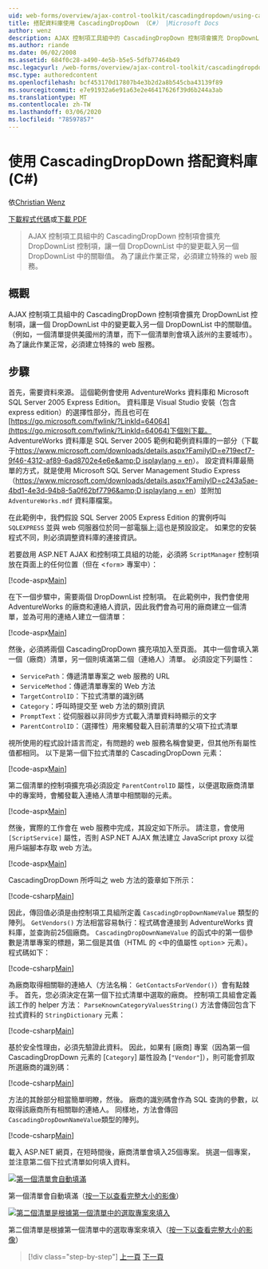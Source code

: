 ```yaml
---
uid: web-forms/overview/ajax-control-toolkit/cascadingdropdown/using-cascadingdropdown-with-a-database-cs
title: 搭配資料庫使用 CascadingDropDown （C#） |Microsoft Docs
author: wenz
description: AJAX 控制項工具組中的 CascadingDropDown 控制項會擴充 DropDownList 控制項，讓一個 DropDownList 中的變更載入 anoth 中的相關聯值 。
ms.author: riande
ms.date: 06/02/2008
ms.assetid: 684f0c28-a490-4e5b-b5e5-5dfb77464b49
msc.legacyurl: /web-forms/overview/ajax-control-toolkit/cascadingdropdown/using-cascadingdropdown-with-a-database-cs
msc.type: authoredcontent
ms.openlocfilehash: bcf453170d17807b4e3b2d2a8b545cba43139f89
ms.sourcegitcommit: e7e91932a6e91a63e2e46417626f39d6b244a3ab
ms.translationtype: MT
ms.contentlocale: zh-TW
ms.lasthandoff: 03/06/2020
ms.locfileid: "78597857"
---
```

# <a name="using-cascadingdropdown-with-a-database-c"></a>使用 CascadingDropDown 搭配資料庫 (C#)

依[Christian Wenz](https://github.com/wenz)

[下載程式代碼](https://download.microsoft.com/download/9/0/7/907760b1-2c60-4f81-aeb6-ca416a573b0d/cascadingdropdown1.cs.zip)或[下載 PDF](https://download.microsoft.com/download/2/d/c/2dc10e34-6983-41d4-9c08-f78f5387d32b/cascadingdropdown1CS.pdf)

> AJAX 控制項工具組中的 CascadingDropDown 控制項會擴充 DropDownList 控制項，讓一個 DropDownList 中的變更載入另一個 DropDownList 中的關聯值。 為了讓此作業正常，必須建立特殊的 web 服務。

## <a name="overview"></a>概觀

AJAX 控制項工具組中的 CascadingDropDown 控制項會擴充 DropDownList 控制項，讓一個 DropDownList 中的變更載入另一個 DropDownList 中的關聯值。 （例如，一個清單提供美國州的清單，而下一個清單則會填入該州的主要城市）。為了讓此作業正常，必須建立特殊的 web 服務。

## <a name="steps"></a>步驟

首先，需要資料來源。 這個範例會使用 AdventureWorks 資料庫和 Microsoft SQL Server 2005 Express Edition。 資料庫是 Visual Studio 安裝（包含 express edition）的選擇性部分，而且也可在[https://go.microsoft.com/fwlink/?LinkId=64064](https://go.microsoft.com/fwlink/?LinkId=64064)下個別下載。 AdventureWorks 資料庫是 SQL Server 2005 範例和範例資料庫的一部分（下載于[https://www.microsoft.com/downloads/details.aspx?FamilyID=e719ecf7-9f46-4312-af89-6ad8702e4e6e&amp;D isplaylang = en](https://www.microsoft.com/downloads/details.aspx?FamilyID=e719ecf7-9f46-4312-af89-6ad8702e4e6e&amp;DisplayLang=en)）。 設定資料庫最簡單的方式，就是使用 Microsoft SQL Server Management Studio Express （[https://www.microsoft.com/downloads/details.aspx?FamilyID=c243a5ae-4bd1-4e3d-94b8-5a0f62bf7796&amp;D isplaylang = en](https://www.microsoft.com/downloads/details.aspx?FamilyID=c243a5ae-4bd1-4e3d-94b8-5a0f62bf7796&amp;DisplayLang=en)）並附加 `AdventureWorks.mdf` 資料庫檔案。

在此範例中，我們假設 SQL Server 2005 Express Edition 的實例呼叫 `SQLEXPRESS` 並與 web 伺服器位於同一部電腦上;這也是預設設定。 如果您的安裝程式不同，則必須調整資料庫的連接資訊。

若要啟用 ASP.NET AJAX 和控制項工具組的功能，必須將 `ScriptManager` 控制項放在頁面上的任何位置（但在 &lt;`form`&gt; 專案中）：

[!code-aspx[Main](using-cascadingdropdown-with-a-database-cs/samples/sample1.aspx)]

在下一個步驟中，需要兩個 DropDownList 控制項。 在此範例中，我們會使用 AdventureWorks 的廠商和連絡人資訊，因此我們會為可用的廠商建立一個清單，並為可用的連絡人建立一個清單：

[!code-aspx[Main](using-cascadingdropdown-with-a-database-cs/samples/sample2.aspx)]

然後，必須將兩個 CascadingDropDown 擴充項加入至頁面。 其中一個會填入第一個（廠商）清單，另一個則填滿第二個（連絡人）清單。 必須設定下列屬性：

- `ServicePath`：傳遞清單專案之 web 服務的 URL
- `ServiceMethod`：傳遞清單專案的 Web 方法
- `TargetControlID`：下拉式清單的識別碼
- `Category`：呼叫時提交至 web 方法的類別資訊
- `PromptText`：從伺服器以非同步方式載入清單資料時顯示的文字
- `ParentControlID`：（選擇性）用來觸發載入目前清單的父項下拉式清單

視所使用的程式設計語言而定，有問題的 web 服務名稱會變更，但其他所有屬性值都相同。 以下是第一個下拉式清單的 CascadingDropDown 元素：

[!code-aspx[Main](using-cascadingdropdown-with-a-database-cs/samples/sample3.aspx)]

第二個清單的控制項擴充項必須設定 `ParentControlID` 屬性，以便選取廠商清單中的專案時，會觸發載入連絡人清單中相關聯的元素。

[!code-aspx[Main](using-cascadingdropdown-with-a-database-cs/samples/sample4.aspx)]

然後，實際的工作會在 web 服務中完成，其設定如下所示。 請注意，會使用 `[ScriptService]` 屬性，否則 ASP.NET AJAX 無法建立 JavaScript proxy 以從用戶端腳本存取 web 方法。

[!code-aspx[Main](using-cascadingdropdown-with-a-database-cs/samples/sample5.aspx)]

CascadingDropDown 所呼叫之 web 方法的簽章如下所示：

[!code-csharp[Main](using-cascadingdropdown-with-a-database-cs/samples/sample6.cs)]

因此，傳回值必須是由控制項工具組所定義 `CascadingDropDownNameValue` 類型的陣列。 `GetVendors()` 方法相當容易執行：程式碼會連接到 AdventureWorks 資料庫，並查詢前25個廠商。 `CascadingDropDownNameValue` 的函式中的第一個參數是清單專案的標題，第二個是其值（HTML 的 &lt;中的值屬性 `option`&gt; 元素）。 程式碼如下：

[!code-csharp[Main](using-cascadingdropdown-with-a-database-cs/samples/sample7.cs)]

為廠商取得相關聯的連絡人（方法名稱： `GetContactsForVendor()`）會有點棘手。 首先，您必須決定在第一個下拉式清單中選取的廠商。 控制項工具組會定義該工作的 helper 方法： `ParseKnownCategoryValuesString()` 方法會傳回包含下拉式資料的 `StringDictionary` 元素：

[!code-csharp[Main](using-cascadingdropdown-with-a-database-cs/samples/sample8.cs)]

基於安全性理由，必須先驗證此資料。 因此，如果有 [廠商] 專案（因為第一個 CascadingDropDown 元素的 [`Category`] 屬性設為 [`"Vendor"`]），則可能會抓取所選廠商的識別碼：

[!code-csharp[Main](using-cascadingdropdown-with-a-database-cs/samples/sample9.cs)]

方法的其餘部分相當簡單明瞭，然後。 廠商的識別碼會作為 SQL 查詢的參數，以取得該廠商所有相關聯的連絡人。 同樣地，方法會傳回 `CascadingDropDownNameValue`類型的陣列。

[!code-csharp[Main](using-cascadingdropdown-with-a-database-cs/samples/sample10.cs)]

載入 ASP.NET 網頁，在短時間後，廠商清單會填入25個專案。 挑選一個專案，並注意第二個下拉式清單如何填入資料。

[![第一個清單會自動填滿](using-cascadingdropdown-with-a-database-cs/_static/image2.png)](using-cascadingdropdown-with-a-database-cs/_static/image1.png)

第一個清單會自動填滿（[按一下以查看完整大小的影像](using-cascadingdropdown-with-a-database-cs/_static/image3.png)）

[![第二個清單是根據第一個清單中的選取專案來填入](using-cascadingdropdown-with-a-database-cs/_static/image5.png)](using-cascadingdropdown-with-a-database-cs/_static/image4.png)

第二個清單是根據第一個清單中的選取專案來填入（[按一下以查看完整大小的影像](using-cascadingdropdown-with-a-database-cs/_static/image6.png)）

> [!div class="step-by-step"]
> [上一頁](filling-a-list-using-cascadingdropdown-cs.md)
> [下一頁](presetting-list-entries-with-cascadingdropdown-cs.md)
